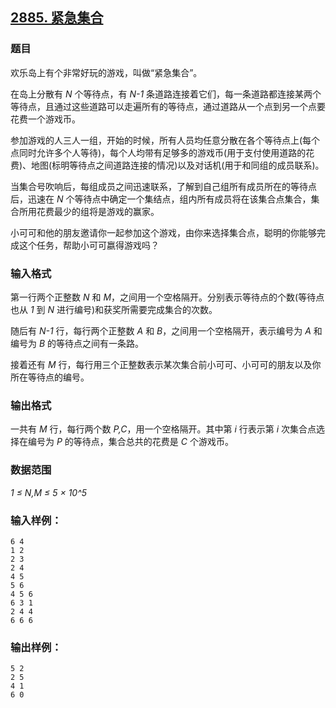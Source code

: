 ## [2885. 紧急集合](https://www.acwing.com/problem/content/2888/)

### 题目

欢乐岛上有个非常好玩的游戏，叫做“紧急集合”。

在岛上分散有 *N* 个等待点，有 *N-1* 条道路连接着它们，每一条道路都连接某两个等待点，且通过这些道路可以走遍所有的等待点，通过道路从一个点到另一个点要花费一个游戏币。

参加游戏的人三人一组，开始的时候，所有人员均任意分散在各个等待点上(每个点同时允许多个人等待)，每个人均带有足够多的游戏币(用于支付使用道路的花费)、地图(标明等待点之间道路连接的情况)以及对话机(用于和同组的成员联系)。

当集合号吹响后，每组成员之间迅速联系，了解到自己组所有成员所在的等待点后，迅速在 *N* 个等待点中确定一个集结点，组内所有成员将在该集合点集合，集合所用花费最少的组将是游戏的赢家。

小可可和他的朋友邀请你一起参加这个游戏，由你来选择集合点，聪明的你能够完成这个任务，帮助小可可嬴得游戏吗？

### 输入格式

第一行两个正整数 *N* 和 *M*，之间用一个空格隔开。分别表示等待点的个数(等待点也从 *1* 到 *N* 进行编号)和获奖所需要完成集合的次数。

随后有 *N-1* 行，每行两个正整数 *A* 和 *B*，之间用一个空格隔开，表示编号为 *A* 和编号为 *B* 的等待点之间有一条路。

接着还有 *M* 行，每行用三个正整数表示某次集合前小可可、小可可的朋友以及你所在等待点的编号。

### 输出格式

一共有 *M* 行，每行两个数 *P,C*，用一个空格隔开。其中第 *i* 行表示第 *i* 次集合点选择在编号为 *P* 的等待点，集合总共的花费是 *C* 个游戏币。

### 数据范围

*1 ≤ N,M ≤ 5 × 10^5*

### 输入样例：

```
6 4
1 2
2 3
2 4
4 5
5 6
4 5 6
6 3 1
2 4 4
6 6 6
```

### 输出样例：

```
5 2
2 5
4 1
6 0
```
